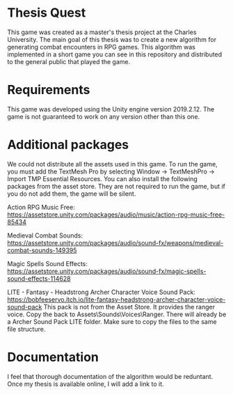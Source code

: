 # Thesis Quest
This game was created as a master's thesis project at the Charles University. The main goal of this thesis was to create a new algorithm for generating combat encounters in RPG games. This algorithm was implemented in a short game you can see in this repository and distributed to the general public that played the game.

# Requirements
This game was developed using the Unity engine version 2019.2.12. The game is not guaranteed to work on any version other than this one.

# Additional packages
We could not distribute all the assets used in this game. To run the game, you must add the TextMesh Pro by selecting Window -> TextMeshPro -> Import TMP Essential Resources. You can also install the following packages from the asset store. They are not required to run the game, but if you do not add them, the game will be silent.

Action RPG Music Free:  https://assetstore.unity.com/packages/audio/music/action-rpg-music-free-85434

Medieval Combat Sounds: https://assetstore.unity.com/packages/audio/sound-fx/weapons/medieval-combat-sounds-149395

Magic Spells Sound Effects: https://assetstore.unity.com/packages/audio/sound-fx/magic-spells-sound-effects-114628

LITE - Fantasy - Headstrong Archer Character Voice Sound Pack: https://bobfeeservo.itch.io/lite-fantasy-headstrong-archer-character-voice-sound-pack
This pack is not from the Asset Store. It provides the ranger voice. Copy the back to Assets\Sounds\Voices\Ranger. There will already be a Archer Sound Pack LITE folder. Make sure to copy the files to the same file structure.

# Documentation
I feel that thorough documentation of the algorithm would be reduntant. Once my thesis is available online, I will add a link to it.
